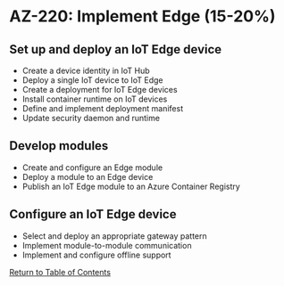 # AZ-220: Implement Edge (15-20%)
## Set up and deploy an IoT Edge device
- Create a device identity in IoT Hub
- Deploy a single IoT device to IoT Edge
- Create a deployment for IoT Edge devices
- Install container runtime on IoT devices
- Define and implement deployment manifest
- Update security daemon and runtime

## Develop modules
- Create and configure an Edge module
- Deploy a module to an Edge device
- Publish an IoT Edge module to an Azure Container Registry

## Configure an IoT Edge device
- Select and deploy an appropriate gateway pattern
- Implement module-to-module communication
- Implement and configure offline support

[Return to Table of Contents](README.md)